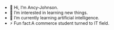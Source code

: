 - 👋 Hi, I’m Ancy-Johnson.
- 👀 I’m interested in learning new things.
- 🌱 I’m currently learning artificial intelligence.
- ⚡ Fun fact:A commerce student turned to IT field.

<!---
Ancy-johnson/Ancy-johnson is a ✨ special ✨ repository because its `README.md` (this file) appears on your GitHub profile.
You can click the Preview link to take a look at your changes.
--->

